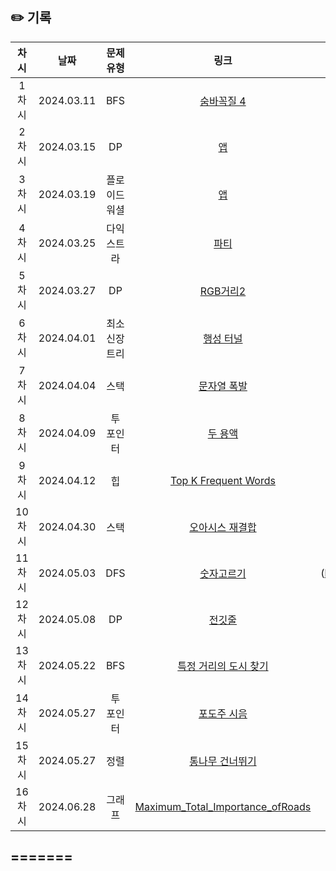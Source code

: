 ## ✏️ 기록   

| 차시 |    날짜    | 문제유형 | 링크 | 풀이 |
|:----:|:---------:|:----:|:-----:|:----:|
| 1차시 | 2024.03.11 |  BFS  | [숨바꼭질 4](https://www.acmicpc.net/problem/13913)  | [#1](https://github.com/AlgoLeadMe/AlgoLeadMe-8/pull/3) |
| 2차시 | 2024.03.15 |  DP  | [앱](https://www.acmicpc.net/problem/7579)  | [#2](https://github.com/AlgoLeadMe/AlgoLeadMe-8/pull/6) |
| 3차시 | 2024.03.19 |  플로이드 워셜  | [앱](https://www.acmicpc.net/problem/7579)  | [#3](https://github.com/AlgoLeadMe/AlgoLeadMe-8/pull/9) |
| 4차시 | 2024.03.25 |  다익스트라  | [파티](https://www.acmicpc.net/problem/1238)  | [#4](https://github.com/AlgoLeadMe/AlgoLeadMe-8/pull/15)|
| 5차시 | 2024.03.27 |  DP  | [RGB거리2](https://www.acmicpc.net/problem/17404)  | [#5](https://github.com/AlgoLeadMe/AlgoLeadMe-8/pull/19)]
| 6차시 | 2024.04.01 |  최소신장트리  | [행성 터널](https://www.acmicpc.net/problem/2887)  | [#6](https://github.com/AlgoLeadMe/AlgoLeadMe-8/pull/24)]
| 7차시 | 2024.04.04 |  스택  | [문자열 폭발](https://www.acmicpc.net/problem/9935)  | [#7](https://github.com/AlgoLeadMe/AlgoLeadMe-8/pull/28)]
| 8차시 | 2024.04.09 |  투 포인터  | [두 용액](https://www.acmicpc.net/problem/2470)  | [#8](https://github.com/AlgoLeadMe/AlgoLeadMe-8/pull/32)]
| 9차시 | 2024.04.12 |  힙  | [Top K Frequent Words](https://leetcode.com/submissions/detail/1180988760/)  | [#9](https://github.com/AlgoLeadMe/AlgoLeadMe-8/pull/28)]
| 10차시 | 2024.04.30 |  스택  | [오아시스 재결합](https://www.acmicpc.net/problem/3015)  | [#10](https://github.com/AlgoLeadMe/AlgoLeadMe-8/pull/40)]
| 11차시 | 2024.05.03 |  DFS  | [숫자고르기](https://www.acmicpc.net/problem/2668)  | [#11](https://github.com/AlgoLeadMe/AlgoLeadMe-8/pull/41]
| 12차시 | 2024.05.08 |  DP  | [전깃줄](https://www.acmicpc.net/problem/2565)  | [#12](https://github.com/AlgoLeadMe/AlgoLeadMe-8/pull/46)]
| 13차시 | 2024.05.22 |  BFS  | [특정 거리의 도시 찾기](https://www.acmicpc.net/problem/18352)  | [#13](https://github.com/AlgoLeadMe/AlgoLeadMe-8/pull/53)]
| 14차시 | 2024.05.27 |  투 포인터  | [포도주 시음](https://www.acmicpc.net/problem/31589)  | [#14](https://github.com/AlgoLeadMe/AlgoLeadMe-8/pull/56)]
| 15차시 | 2024.05.27 |  정렬  | [통나무 건너뛰기](https://www.acmicpc.net/problem/11497)  | [#15](https://github.com/AlgoLeadMe/AlgoLeadMe-8/pull/57)]
| 16차시 | 2024.06.28 |  그래프  | [Maximum_Total_Importance_ofRoads](https://leetcode.com/problems/maximum-total-importance-of-roads/)  | [#16](https://github.com/AlgoLeadMe/AlgoLeadMe-8/pull/57)]
=======
---
